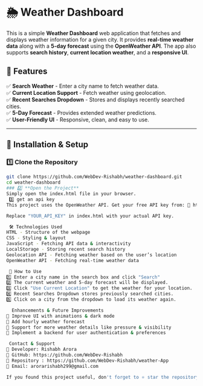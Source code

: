 # 🌦️ Weather Dashboard

This is a simple **Weather Dashboard** web application that fetches and displays weather information for a given city. It provides **real-time weather data** along with a **5-day forecast** using the **OpenWeather API**. The app also supports **search history**, **current location weather**, and a **responsive UI**.

## 📜 Features

✅ **Search Weather** - Enter a city name to fetch weather data.  
✅ **Current Location Support** - Fetch weather using geolocation.  
✅ **Recent Searches Dropdown** - Stores and displays recently searched cities.  
✅ **5-Day Forecast** - Provides extended weather predictions.  
✅ **User-Friendly UI** - Responsive, clean, and easy to use.  

---

## 🚀 **Installation & Setup**

### 1️⃣ **Clone the Repository**
```sh
git clone https://github.com/WebDev-Rishabh/weather-dashboard.git
cd weather-dashboard
### 2️⃣ **Open the Project**
Simply open the index.html file in your browser.
 3️⃣ get an api key
This project uses the OpenWeather API. Get your free API key from: 🔗 https://openweathermap.org/api

Replace "YOUR_API_KEY" in index.html with your actual API key.

 🛠️ Technologies Used
HTML - Structure of the webpage
CSS - Styling & layout
JavaScript - Fetching API data & interactivity
LocalStorage - Storing recent search history
Geolocation API - Fetching weather based on the user’s location
OpenWeather API - Fetching real-time weather data

 🎯 How to Use
1️⃣ Enter a city name in the search box and click "Search"
2️⃣ The current weather and 5-day forecast will be displayed.
3️⃣ Click "Use Current Location" to get the weather for your location.
4️⃣ Recent Searches Dropdown stores previously searched cities.
5️⃣ Click on a city from the dropdown to load its weather again.

  Enhancements & Future Improvements
🔹 Improve UI with animations & dark mode
🔹 Add hourly weather forecast
🔹 Support for more weather details like pressure & visibility
🔹 Implement a backend for user authentication & preferences

 Contact & Support
🔹 Developer: Rishabh Arora
🔹 GitHub: https://github.com/WebDev-Rishabh
🔹 Repository : https://github.com/WebDev-Rishabh/weather-App
🔹 Email: arorarishabh299@gmail.com

If you found this project useful, don't forget to ⭐ star the repository!



